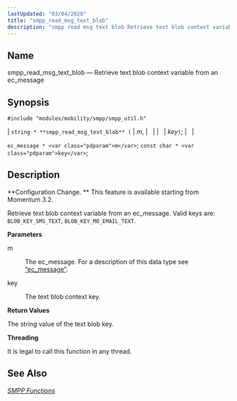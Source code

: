 ```yaml
---
lastUpdated: "03/04/2020"
title: "smpp_read_msg_text_blob"
description: "smpp read msg text blob Retrieve text blob context variable from an ec message string smpp read msg text blob m key ec message m const char key Configuration Change This feature is available starting from Momentum 3 2 Retrieve text blob context variable from an ec message Valid keys..."
---
```


<a name="apis.smpp_read_msg_text_blob"></a> 
## Name

smpp_read_msg_text_blob — Retrieve text blob context variable from an ec_message

## Synopsis

`#include "modules/mobility/smpp/smpp_util.h"`

| `string * **smpp_read_msg_text_blob** (` | <var class="pdparam">m</var>, |   |
|   | <var class="pdparam">key</var>`)`; |   |

`ec_message * <var class="pdparam">m</var>`;
`const char * <var class="pdparam">key</var>`;<a name="idp61484288"></a> 
## Description

**Configuration Change. ** This feature is available starting from Momentum 3.2.

Retrieve text blob context variable from an ec_message. Valid keys are: `BLOB_KEY_SMS_TEXT`, `BLOB_KEY_MO_EMAIL_TEXT`.

**<a name="idp61488096"></a> Parameters**

<dl class="variablelist">

<dt>m</dt>

<dd>

The ec_message. For a description of this data type see [“ec_message”](/momentum/3/3-api/structs-ec-message).

</dd>

<dt>key</dt>

<dd>

The text blob context key.

</dd>

</dl>

**<a name="idp61493232"></a> Return Values**

The string value of the text blob key.

**<a name="idp61494160"></a> Threading**

It is legal to call this function in any thread.

<a name="idp61495264"></a> 
## See Also

[*SMPP Functions*](/momentum/3/3-api/smpp)